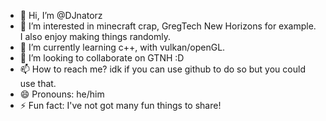 - 👋 Hi, I’m @DJnatorz
- 👀 I’m interested in minecraft crap, GregTech New Horizons for example. I also enjoy making things randomly.
- 🌱 I’m currently learning c++, with vulkan/openGL.
- 💞️ I’m looking to collaborate on GTNH :D
- 📫 How to reach me? idk if you can use github to do so but you could use that.
- 😄 Pronouns: he/him 
- ⚡ Fun fact: I've not got many fun things to share!

<!---
DJnatorz/DJnatorz is a ✨ special ✨ repository because its `README.md` (this file) appears on your GitHub profile.
You can click the Preview link to take a look at your changes.
--->
